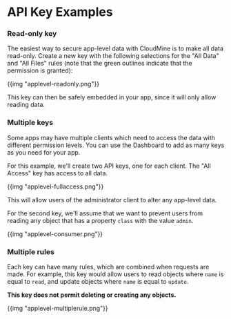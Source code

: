 # API Key Examples

### Read-only key

The easiest way to secure app-level data with CloudMine is to make all data read-only. Create a new key with the following selections for the "All Data" and "All Files" rules (note that the green outlines indicate that the permission is granted):

{{img "applevel-readonly.png"}}

This key can then be safely embedded in your app, since it will only allow reading data.

### Multiple keys

Some apps may have multiple clients which need to access the data with different permission levels. You can use the Dashboard to add as many keys as you need for your app.

For this example, we'll create two API keys, one for each client. The "All Access" key has access to all data.

{{img "applevel-fullaccess.png"}}

This will allow users of the administrator client to alter any app-level data.

For the second key, we'll assume that we want to prevent users from reading any object that has a property `class` with the value `admin`.

{{img "applevel-consumer.png"}}

### Multiple rules

Each key can have many rules, which are combined when requests are made. For example, this key would allow users to read objects where `name` is equal to `read`, and update objects where `name` is equal to `update`.

**This key does not permit deleting or creating any objects.**

{{img "applevel-multiplerule.png"}}
